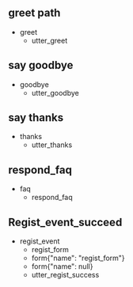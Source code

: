 ## greet path
* greet
  - utter_greet

## say goodbye
* goodbye
  - utter_goodbye

## say thanks
* thanks
  - utter_thanks

## respond_faq
* faq
  - respond_faq

## Regist_event_succeed
* regist_event
  - regist_form
  - form{"name": "regist_form"}   <!--Activate the form-->
  - form{"name": null} 
  - utter_regist_success

